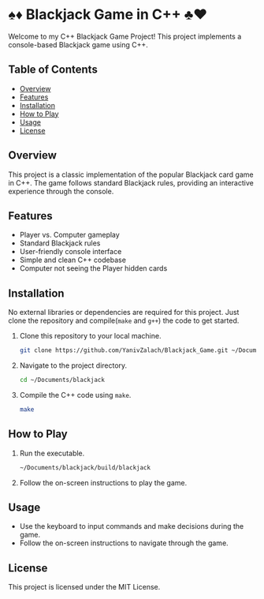 # ♠️♦️ Blackjack Game in C++ ♣️♥️

Welcome to my C++ Blackjack Game Project! This project implements a console-based Blackjack game using C++.

## Table of Contents

- [Overview](#overview)
- [Features](#features)
- [Installation](#installation)
- [How to Play](#how-to-play)
- [Usage](#usage)
- [License](#license)

## Overview

This project is a classic implementation of the popular Blackjack card game in C++. The game follows standard Blackjack rules, providing an interactive experience through the console.

## Features

- Player vs. Computer gameplay
- Standard Blackjack rules
- User-friendly console interface
- Simple and clean C++ codebase
- Computer not seeing the Player hidden cards

## Installation

No external libraries or dependencies are required for this project. Just clone the repository and compile(`make` and `g++`) the code to get started.

1. Clone this repository to your local machine.
   ```bash
   git clone https://github.com/YanivZalach/Blackjack_Game.git ~/Documents/blackjack
   ```
2. Navigate to the project directory.
   ```bash
   cd ~/Documents/blackjack
   ```
3. Compile the C++ code using `make`.
   ```bash
   make
   ```

## How to Play

1. Run the executable.
   ```bash
   ~/Documents/blackjack/build/blackjack
   ```
2. Follow the on-screen instructions to play the game.

## Usage

- Use the keyboard to input commands and make decisions during the game.
- Follow the on-screen instructions to navigate through the game.

## License

This project is licensed under the MIT License.
